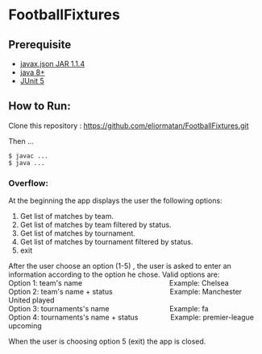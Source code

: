 # FootballFixtures

## Prerequisite

- [javax.json JAR 1.1.4](https://jar-download.com/artifacts/org.glassfish/javax.json/1.1.4/source-code)
- [java 8+](https://www.oracle.com/java/technologies/downloads/#java8)
- [JUnit 5](https://howtodoinjava.com/junit5/junit5-maven-dependency)

## How to Run:

Clone this repository : https://github.com/eliormatan/FootballFixtures.git

Then ...


```
$ javac ...
$ java ...
```

  
### Overflow:

At the beginning the app displays the user the following options:
1. Get list of matches by team.
2. Get list of matches by team filtered by status.
3. Get list of matches by tournament.
4. Get list of matches by tournament filtered by status.
5. exit 

After the user choose an option (1-5) , the user is asked to enter an information according to the option he chose. 
Valid options are: <br/>
Option 1:   team's name &emsp;&emsp;&emsp;&emsp;&emsp;&emsp;&emsp;&emsp;&emsp;&emsp;&emsp;&ensp;  Example: Chelsea <br/>
Option 2:   team's name + status &emsp;&emsp;&emsp;&emsp;&emsp;&emsp;&emsp;&nbsp;&nbsp; Example: Manchester United played <br/>
Option 3:   tournaments's name &emsp;&emsp;&emsp;&emsp;&emsp;&emsp;&emsp;&emsp; Example: fa <br/>
Option 4:   tournaments's name + status &emsp;&emsp;&emsp;&emsp; Example: premier-league upcoming <br/>

When the user is choosing option 5 (exit) the app is closed.
